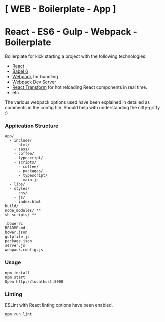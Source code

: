 [ WEB - Boilerplate - App ]
========================

# React - ES6 - Gulp - Webpack - Boilerplate

Boilerplate for kick starting a project with the following technologies:
* [React](https://github.com/facebook/react)
* [Babel 6](http://babeljs.io)
* [Webpack](http://webpack.github.io) for bundling
* [Webpack Dev Server](http://webpack.github.io/docs/webpack-dev-server.html)
* [React Transform](https://github.com/gaearon/react-transform-hmr) for hot reloading React components in real time.
* etc.

The various webpack options used have been explained in detailed as comments in the config file. Should help with understanding the nitty-gritty :)

### Application Structure

```
app/
  - include/
    - html/
    - sass/
    - coffee/
    - typescript/
    - scripts/
      - coffee/
      - packages/
      - typescript/
      - main.js
  - libs/
  - styles/
    - css/
    - js/
    - index.html
build/
node_modules/ **
sh-scripts/ **

.bowerrc
README.md
bower.json
gulpfile.js
package.json
server.js
webpack.config.js
```

### Usage

```
npm install
npm start
Open http://localhost:5000
```

### Linting

ESLint with React linting options have been enabled.

```
npm run lint
```